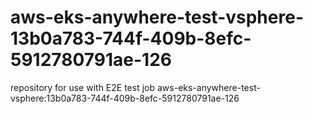 # aws-eks-anywhere-test-vsphere-13b0a783-744f-409b-8efc-5912780791ae-126
repository for use with E2E test job aws-eks-anywhere-test-vsphere:13b0a783-744f-409b-8efc-5912780791ae-126
